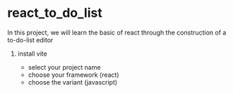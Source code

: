# react_to_do_list

In this project, we will learn the basic of react through the construction of a to-do-list editor

1. install vite

    - select your project name
    - choose your framework (react)
    - choose the variant (javascript)